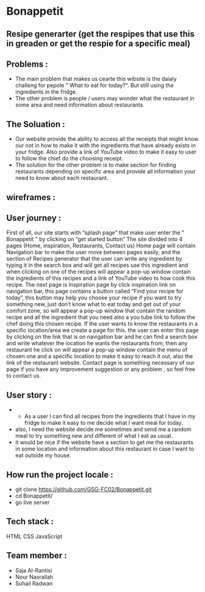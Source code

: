 # Bonappetit

## Resipe generarter (get the respipes that use this in greaden or get the respie for a specific meal)



## Problems :
* The main problem that makes us cearte this wibsite is the daialy challeng for pepole " What to eat for today?". But still using the ingredients in the fridge.
* The other problem is people / users may wonder what the restaurant in some area and need information about restaurants. 
 
## The Soluation :
* Our website provide the ability to access all the receipts that might know our not in how to make it with the ingredients that have already exists in your fridge. Also provide a link of YouTube video to make it easy to user to follow the chief do the choosing receipt.
* The solution for the other problem is to make section for finding restaurants depending on specific area and provide all information your need to know about each restaurant.

## wireframes :


## User journey :
First of all, our site starts with “splash page” that make user enter the " Bonappetit " by clicking on “get started button” 
The site divided into 4 pages (Home, inspiration, Restaurants, Contact us)
Home page will contain 
Navigation bar to make the user move between pages easily, and the section of Recipes generator that the user can write any ingredient by typing it in the search box and will get all recipes use this ingredient and when clicking on one of the recipes will appear a pop-up window contain the ingredients of this recipes and a link of YouTube video to how cook this recipe.
The next page is Inspiration page by click inspiration link on navigation bar, this page contains a button called “Find your recipe for today”, this button may help you choose your recipe if you want to try something new, just don’t know what to eat today and get out of your comfort zone, so will appear a pop-up window that contain the random recipe and all the ingredient that you need also a you tube link to follow the chef doing this chosen recipe.
If the user wants to know the restaurants in a specific location/area we create a page for this. the user can enter this page by clicking on the link that is on navigation bar and he can find a search box and write whatever the location he wants the restaurants from, then any restaurant he click on will appear a pop-up window contain the menu of chosen one and a specific location to make it easy to reach it out, also the link of the restaurant website.
Contact page is something necessary of our page if you have any improvement suggestion or any problem , so feel free to contact us.


## User story :
* * As a user I can find all recipes from the ingredients that I have in my fridge to make it easy to me decide what I want meal for today.
* also, I need the website decide me sometimes and send me a random meal to try something new and different of what I eat as usual. 
* it would be nice if the website have a section to get me the restaurants in some location and information about this restaurant in case I want to eat outside my house.

## How run the project locale :
* git clone https://github.com/GSG-FC02/Bonappetit.git
* cd Bonappetit/
* go live server 

## Tech stack :
HTML CSS JavaScript


## Team member :
* Saja Al-Rantisi
* Nour Nasrallah
* Suhail Radwan


